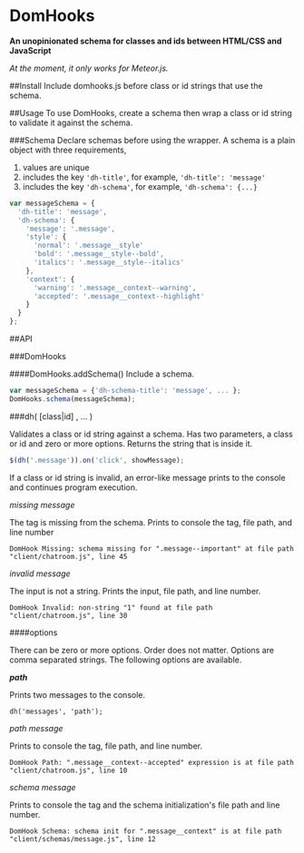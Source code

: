 # DomHooks
**An unopinionated schema for classes and ids between HTML/CSS and JavaScript**

*At the moment, it only works for Meteor.js.*

##Install
Include domhooks.js before class or id strings that use the schema.

##Usage
To use DomHooks, create a schema then wrap a class or id string to validate it against the schema.

###Schema
Declare schemas before using the wrapper. A schema is a plain object with three requirements, 

1. values are unique
2. includes the key `'dh-title'`, for example, `'dh-title': 'message'` 
2. includes the key `'dh-schema'`, for example, `'dh-schema': {...}` 

```javascript
var messageSchema = {
  'dh-title': 'message',
  'dh-schema': {
    'message': '.message',
    'style': {
      'normal': '.message__style'
      'bold': '.message__style--bold',
      'italics': '.message__style--italics'
    },
    'context': {
      'warning': '.message__context--warning',
      'accepted': '.message__context--highlight'
    }
  }
};
```

##API

###DomHooks

####DomHooks.addSchema()
Include a schema.

```javascript
var messageSchema = {'dh-schema-title': 'message', ... };
DomHooks.schema(messageSchema);
```

###dh( [class|id] , ... )

Validates a class or id string against a schema. Has two parameters, a class or id and zero or more options. Returns the string that is inside it. 

```javascript
$(dh('.message')).on('click', showMessage);
```

If a class or id string is invalid, an error-like message prints to the console and continues program execution.

*missing message*

The tag is missing from the schema. Prints to console the tag, file path, and line number

`DomHook Missing: schema missing for ".message--important" at file path "client/chatroom.js", line 45`

*invalid message*

The input is not a string. Prints the input, file path, and line number.

`DomHook Invalid: non-string "1" found at file path "client/chatroom.js", line 30`

####options

There can be zero or more options. Order does not matter. Options are comma separated strings. The following options are available.

**_path_**

Prints two messages to the console.

`dh('messages', 'path');`

*path message*

Prints to console the tag, file path, and line number.

`DomHook Path: ".message__context--accepted" expression is at file path "client/chatroom.js", line 10`

*schema message*

Prints to console the tag and the schema initialization's file path and line number.

`DomHook Schema: schema init for ".message__context" is at file path "client/schemas/message.js", line 12`






